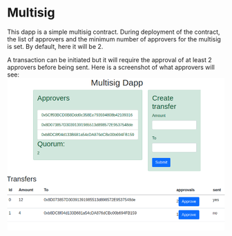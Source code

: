 # Multisig

This dapp is a simple multisig contract.
During deployment of the contract, the list of approvers and the minimum number of approvers for the multisig is set. By default, here it will be 2.

A transaction can be initiated but it will require the approval of at least 2 approvers before being sent. Here is a screenshot of what approvers will see:
![Approval dashboard](https://raw.githubusercontent.com/Ugo/smart-contracts/main/multisig/images/multisig.png)
